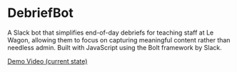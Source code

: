 # DebriefBot
A Slack bot that simplifies end-of-day debriefs for teaching staff at Le Wagon, allowing them to focus on capturing meaningful content rather than needless admin. Built with JavaScript using the Bolt framework by Slack.

[Demo Video (current state)](https://res.cloudinary.com/rahaluha/video/upload/v1600883000/debriefbotdemo_ut9ers.mov)

